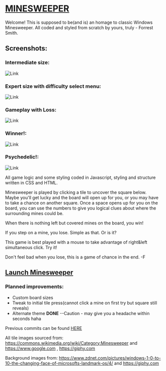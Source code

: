 # [MINESWEEPER](https://forrest216.github.io/minesweeper/)
Welcome! This is supposed to be(and is) an homage to classic Windows Minesweeper. All coded and styled from scratch by yours, truly - Forrest Smith.

## Screenshots:
### Intermediate size:
![Link](https://i.imgur.com/9B4xufH.png)

### Expert size with difficulty select menu:
![Link](https://i.imgur.com/Jjv8a3p.png)

### Gameplay with Loss:
![Link](https://i.imgur.com/HfmGUN7.png)

### Winner!:
![Link](https://i.imgur.com/SjiHBRb.png)

### Psychedelic!:
![Link](https://i.imgur.com/0dBWNRN.png)

All game logic and some styling coded in Javascript, styling and structure written in CSS and HTML.

Minesweeper is played by clicking a tile to uncover the square below. Maybe you'll get lucky and the board will open up for you, or you may have to take a chance on another square. Once a space opens up for you on the board, you can use the numbers to give you logical clues about where the surrounding mines could be.

 When there is nothing left but covered mines on the board, you win!

 If you step on a mine, you lose. Simple as that. Or is it?

 This game is best played with a mouse to take advantage of right&left simultaneous click. Try it!

Don't feel bad when you lose, this is a game of chance in the end. -F

## [Launch Minesweeper](https://forrest216.github.io/minesweeper/)

### Planned improvements:
* Custom board sizes
* Tweak to initial tile press(cannot click a mine on first try but square still reveals)
* Alternate theme **DONE** --Caution - may give you a headache within seconds haha

Previous commits can be found [HERE](https://git.generalassemb.ly/forrest217/projects/tree/master/minesweeper)

All tile images sourced from:
https://commons.wikimedia.org/wiki/Category:Minesweeper
and
https://www.google.com , https://giphy.com

Background images from:
https://www.zdnet.com/pictures/windows-1-0-to-10-the-changing-face-of-microsofts-landmark-os/4/
and
https://giphy.com
